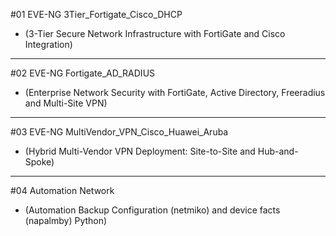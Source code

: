#01 EVE-NG 3Tier_Fortigate_Cisco_DHCP
- (3-Tier Secure Network Infrastructure with FortiGate and Cisco Integration)

---

#02 EVE-NG Fortigate_AD_RADIUS
- (Enterprise Network Security with FortiGate, Active Directory, Freeradius and Multi-Site VPN)

---

#03 EVE-NG MultiVendor_VPN_Cisco_Huawei_Aruba
- (Hybrid Multi-Vendor VPN Deployment: Site-to-Site and Hub-and-Spoke)

---

#04 Automation Network
- (Automation Backup Configuration (netmiko) and device facts (napalmby) Python)